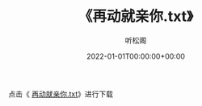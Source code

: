 ﻿---
title:  《再动就亲你.txt》
date:   2022-01-01T00:00:00+00:00
author: 听松阁
layout: post
permalink: /再动就亲你/
categories: 小说
tags: [小说]
---

点击《 [再动就亲你.txt](http://img.660000.xyz/bookstukust/book/bntxt/10/再动就亲你.txt)》进行下载